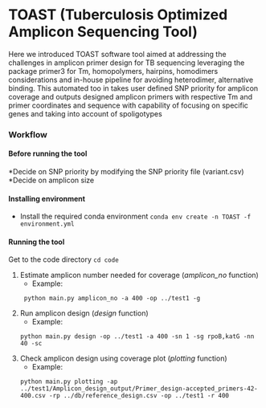 # TOAST (Tuberculosis Optimized Amplicon Sequencing Tool)
<!-- - TB and Other pathogen Amplicon Sequencing Tool
- TB ONT Amplicon Sequencing Tool -->

Here we introduced TOAST software tool aimed at addressing the challenges in amplicon primer design for TB sequencing leveraging the package primer3 for Tm, homopolymers, hairpins, homodimers considerations and in-house pipeline for avoiding heterodimer, alternative binding. This automated too in takes user defined SNP priority for amplicon coverage and outputs designed amplicon primers with respective Tm and primer coordinates and sequence with capability of focusing on specific genes and taking into account of spoligotypes 

### Workflow
#### Before running the tool
*Decide on SNP priority by modifying the SNP priority file (variant.csv)
*Decide on amplicon size

#### Installing environment
- Install the required conda environment
    ```conda env create -n TOAST -f environment.yml```
    
#### Running the tool
Get to the code directory
```cd code```

1. Estimate amplicon number needed for coverage (*amplicon_no* function)
   - Example: 
   ```
    python main.py amplicon_no -a 400 -op ../test1 -g
   ```
2. Run amplicon design (*design* function)
    - Example: 
    ```
    python main.py design -op ../test1 -a 400 -sn 1 -sg rpoB,katG -nn 40 -sc
    ```
3. Check amplicon design using coverage plot (*plotting* function)
    - Example: 
    ```
    python main.py plotting -ap ../test1/Amplicon_design_output/Primer_design-accepted_primers-42-400.csv -rp ../db/reference_design.csv -op ../test1 -r 400
    ``` 
